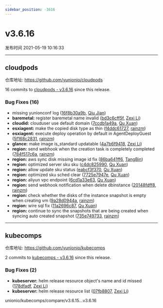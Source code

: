 ```yaml
---
sidebar_position: -3616
---
```


# v3.6.16

发布时间 2021-05-19 10:16:33

-----

## cloudpods

仓库地址: https://github.com/yunionio/cloudpods

16 commits to [cloudpods - v3.6.16](https://github.com/yunionio/cloudpods/compare/v3.6.15...v3.6.16) since this release.

### Bug Fixes (16)
- missing yunionconf log ([16f8b30a9b](https://github.com/yunionio/cloudpods/commit/16f8b30a9b8098f5fcb9de805546c9fbad9230f1), [Qiu Jian](mailto:qiujian@yunionyun.com))
- **baremetal:** register baremetal name invalid ([bd3c6cff5f](https://github.com/yunionio/cloudpods/commit/bd3c6cff5f33f6495fd2d9176bd80f5ff95ca42f), [Zexi Li](mailto:zexi.li@qq.com))
- **cloudid:** clouduser use default domain ([7ccdb1a49a](https://github.com/yunionio/cloudpods/commit/7ccdb1a49ae78811944a35bc065bd3b0d54d1228), [Qu Xuan](mailto:quxuan@yunionyun.com))
- **esxiagent:** make the copied disk type as thin ([f4ddc61727](https://github.com/yunionio/cloudpods/commit/f4ddc61727cb38eaadbcde1209cba858e2f26986), [rainzm](mailto:mjoycarry@gmail.com))
- **esxiagent:** execute deploy operation by default in AgentDeployGuest ([5f168c2831](https://github.com/yunionio/cloudpods/commit/5f168c2831f8a57d308ccc696ff9351c470da1ca), [rainzm](mailto:mjoycarry@gmail.com))
- **glance:** make image is_standard updatable ([4a7b6f9418](https://github.com/yunionio/cloudpods/commit/4a7b6f9418242f165d2782f2ecf3246c9b6a6050), [Zexi Li](mailto:zexi.li@qq.com))
- **region:** send webhook when the creation task is completely completed ([784f517c6a](https://github.com/yunionio/cloudpods/commit/784f517c6adc42bd65cecdff56dfcfa16454b5f3), [rainzm](mailto:mjoycarry@gmail.com))
- **region:** aws sync disk missing image id fix ([86ba641ff6](https://github.com/yunionio/cloudpods/commit/86ba641ff67e318954e1cde551cf5df850a4f802), [TangBin](mailto:tangbin@yunion.cn))
- **region:** optimized server sku sku ([c4dc825990](https://github.com/yunionio/cloudpods/commit/c4dc8259908d20066bc080005841cb2a74aa0702), [Qu Xuan](mailto:quxuan@yunionyun.com))
- **region:** allow update sku status ([eabcf3f370](https://github.com/yunionio/cloudpods/commit/eabcf3f370938417a60a0b6c169d20010ff2d6ce), [Qu Xuan](mailto:quxuan@yunionyun.com))
- **region:** optimized sku sched clear ([7725e7947e](https://github.com/yunionio/cloudpods/commit/7725e7947ed315a49d55b2d51c52e71edb258713), [Qu Xuan](mailto:quxuan@yunionyun.com))
- **region:** aliyun vpc endpoint ([6cd1a33e63](https://github.com/yunionio/cloudpods/commit/6cd1a33e637fa27e1994fea7c7e69b03679a87fe), [Qu Xuan](mailto:quxuan@yunionyun.com))
- **region:** send webhook notification when delete dbinstance ([20148fdff8](https://github.com/yunionio/cloudpods/commit/20148fdff8106761b255dd54d457f3b8761824b2), [rainzm](mailto:mjoycarry@gmail.com))
- **region:** check whether the disks of the instance snapshot is empty when creating vm ([9a28d0944a](https://github.com/yunionio/cloudpods/commit/9a28d0944ac0982c3eb2eadfd1819ab179aa6351), [rainzm](mailto:mjoycarry@gmail.com))
- **region:** wire sql fix ([11a2696c87](https://github.com/yunionio/cloudpods/commit/11a2696c872bc7054655556a202bb153ed961277), [Qu Xuan](mailto:quxuan@yunionyun.com))
- **region:** continue to sync the snapshots that are being created when syncing auto created snapshot ([735e749733](https://github.com/yunionio/cloudpods/commit/735e749733e6ec2d5b15d762a324046af38279d5), [rainzm](mailto:mjoycarry@gmail.com))

-----

## kubecomps

仓库地址: https://github.com/yunionio/kubecomps

2 commits to [kubecomps - v3.6.16](https://github.com/yunionio/kubecomps/compare/v3.6.15...v3.6.16) since this release.

### Bug Fixes (2)
- **kubeserver:** helm release resource object's name and id missed ([178dfadf](https://github.com/yunionio/kubecomps/commit/178dfadf02b6f7234cc595ea23b4e00b4fc02c7a), [Zexi Li](mailto:zexi.li@qq.com))
- **kubeserver:** helm release resource list ([07fb8807](https://github.com/yunionio/kubecomps/commit/07fb88072d366773c025c66a079e0d505cf5cb55), [Zexi Li](mailto:zexi.li@qq.com))

unionio/kubecomps/compare/v3.6.15...v3.6.16
